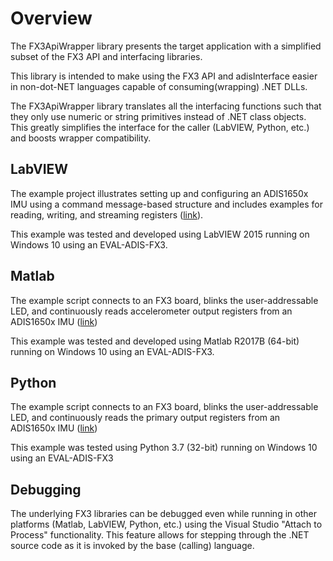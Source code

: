 # Overview

The FX3ApiWrapper library presents the target application with a simplified subset of the FX3 API and interfacing libraries.

This library is intended to make using the FX3 API and adisInterface easier in non-dot-NET languages capable of consuming(wrapping) .NET DLLs. 

The FX3ApiWrapper library translates all the interfacing functions such that they only use numeric or string primitives instead of .NET class objects. This greatly simplifies the interface for the caller (LabVIEW, Python, etc.) and boosts wrapper compatibility.

## LabVIEW

The example project illustrates setting up and configuring an ADIS1650x IMU using a command message-based structure and includes examples for reading, writing, and streaming registers ([link](examples/LabVIEW)).

This example was tested and developed using LabVIEW 2015 running on Windows 10 using an EVAL-ADIS-FX3.

## Matlab

The example script connects to an FX3 board, blinks the user-addressable LED, and continuously reads accelerometer output registers from an ADIS1650x IMU ([link](examples/Matlab))

This example was tested and developed using Matlab R2017B (64-bit) running on Windows 10 using an EVAL-ADIS-FX3.

## Python

The example script connects to an FX3 board, blinks the user-addressable LED, and continuously reads the primary output registers from an ADIS1650x IMU ([link](examples/Python))

This example was tested using Python 3.7 (32-bit) running on Windows 10 using an EVAL-ADIS-FX3

## Debugging

The underlying FX3 libraries can be debugged even while running in other platforms (Matlab, LabVIEW, Python, etc.) using the Visual Studio "Attach to Process" functionality. This feature allows for stepping through the .NET source code as it is invoked by the base (calling) language.
